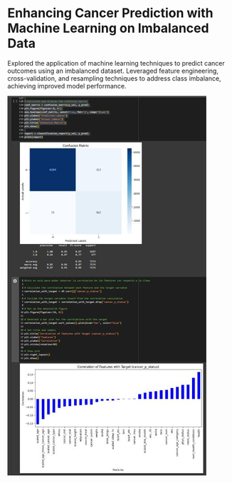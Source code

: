 #  Enhancing Cancer Prediction with Machine Learning on Imbalanced Data

Explored the application of machine learning techniques to predict cancer outcomes using an imbalanced dataset. Leveraged feature engineering, cross-validation, and resampling techniques to address class imbalance, achieving improved model performance. 

![Alt Text](https://github.com/loretoleg/Cancer_Prediction/blob/main/photo_1.jpeg)

